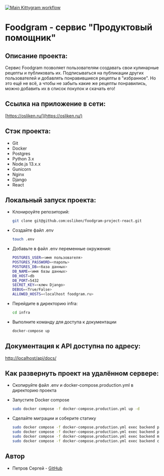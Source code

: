 [![Main Kittygram workflow](https://github.com/osliken/foodgram-project-react/actions/workflows/main.yml/badge.svg)](https://github.com/osliken/foodgram-project-react/actions/workflows/main.yml)

# Foodgram - сервис "Продуктовый помощник"

## Описание проекта: 

Сервис Foodgram позволяет пользователям создавать свои кулинарные рецепты и публиковать их. Подписываться на публикации других пользователей и добавлять понравившиеся рецепты в "избранное". Но это ещё не всё, а чтобы не забыть какие же рецепты понравились, можно добавить их в список покупок и скачать его!

## Ссылка на приложение в сети:

[https://osliken.ru/](https://osliken.ru/)


## Стэк проекта:

- Git
- Docker
- Postgres
- Python 3.x
- Node.js 13.x.x
- Gunicorn
- Nginx
- Django
- React

## Локальный запуск проекта:

- Клонироуйте репозиторий:

    ```bash
    git clone git@github.com:osliken/foodgram-project-react.git
    ```
- Создайте файл .env

    ```bash
    touch .env
    ```
- Добавьте в файл .env переменные окружения:

    ```bash
    POSTGRES_USER=<имя пользователя>
    POSTGRES_PASSWORD=<пароль>
    POSTGRES_DB=<база данных>
    DB_NAME=<имя базы данных>
    DB_HOST=db
    DB_PORT=5432
    SECRET_KEY=<ключ Django>
    DEBUG=<True/False>
    ALLOWED_HOSTS=<localhost foodgram.ru>
    ```
- Перейдите в директорию infra:
    
    ```bash
    cd infra
    ```
- Выполните команду для доступа к документации

    ```bash
    docker-compose up
    ```

## Документация к API доступна по адресу:

[http://localhost/api/docs/](http://localhost/api/docs/)


## Как развернуть проект на удалённом сервере:

- Скопируйте файл .env и docker-compose.production.yml в директорию проекта
- Запустите Docker compose

    ```bash
    sudo docker compose -f docker-compose.production.yml up -d
    ```
- Сделайте миграции и соберите статику

    ```bash
    sudo docker compose -f docker-compose.production.yml exec backend python manage.py migrate
    sudo docker compose -f docker-compose.production.yml exec backend python manage.py collectstatic
    sudo docker compose -f docker-compose.production.yml exec backend mkdir -p /backend_static/static/
    sudo docker compose -f docker-compose.production.yml exec backend cp -r /app/collected_static/. /static/static/
    ```

## Автор

- Петров Сергей - [GitHub](https://github.com/osliken)

